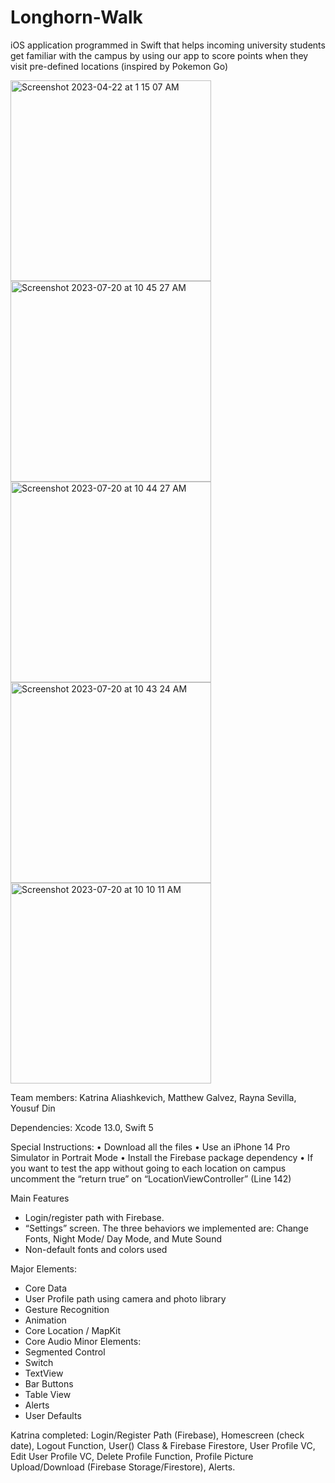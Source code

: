 # Longhorn-Walk
iOS application programmed in Swift that helps incoming university students get familiar with the campus by using our app to score points when they visit pre-defined locations (inspired by Pokemon Go)

<img width="321" alt="Screenshot 2023-04-22 at 1 15 07 AM" src="https://user-images.githubusercontent.com/113384816/233766320-7107f63e-c4dd-4e81-a569-a04f2ffeedb4.png">
<img width="321" alt="Screenshot 2023-07-20 at 10 45 27 AM" src="https://github.com/cyberkatrina/Longhorn-Walk/assets/113384816/65b0a002-4226-46af-a8e8-6be866416ed6.png">
<img width="321" alt="Screenshot 2023-07-20 at 10 44 27 AM" src="https://github.com/cyberkatrina/Longhorn-Walk/assets/113384816/a03d22ca-aca6-4a71-beb7-14d27c5282a1.png">
<img width="321" alt="Screenshot 2023-07-20 at 10 43 24 AM" src="https://github.com/cyberkatrina/Longhorn-Walk/assets/113384816/37bc4166-e56a-4ae1-a8ea-7f7cfdb4cfc1.png">
<img width="321" alt="Screenshot 2023-07-20 at 10 10 11 AM" src="https://github.com/cyberkatrina/Longhorn-Walk/assets/113384816/02e8914f-144f-414e-ae4d-4d870ed71c99.png">


Team members: Katrina Aliashkevich, Matthew Galvez, Rayna Sevilla, Yousuf Din

Dependencies: Xcode 13.0, Swift 5

Special Instructions: 
• Download all the files
• Use an iPhone 14 Pro Simulator in Portrait Mode
• Install the Firebase package dependency 
• If you want to test the app without going to each location on campus uncomment the “return true” on “LocationViewController” (Line 142)


Main Features
* Login/register path with Firebase. 
* “Settings” screen. The three behaviors we implemented are:
Change Fonts, Night Mode/ Day Mode, and Mute Sound  
* Non-default fonts and colors used 


Major Elements: 
   * Core Data 
   * User Profile path using camera and photo library
   * Gesture Recognition 
   * Animation 
   * Core Location / MapKit 
   * Core Audio 
Minor Elements:
   * Segmented Control 
   * Switch
   * TextView
   * Bar Buttons
   * Table View 
   * Alerts 
   * User Defaults 


Katrina completed: Login/Register Path (Firebase), Homescreen (check date), Logout Function, User() Class & Firebase Firestore, User Profile VC, Edit User Profile VC, Delete Profile Function, Profile Picture Upload/Download (Firebase Storage/Firestore), Alerts.

